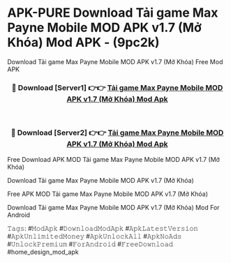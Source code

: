# APK-PURE Download Tải game Max Payne Mobile MOD APK v1.7 (Mở Khóa) Mod APK - (9pc2k)
Download Tải game Max Payne Mobile MOD APK v1.7 (Mở Khóa) Free Mod APK

<div align="center">
<h3>🔴 Download [Server1] 👉👉 <a href="https://apk-comot.site?title=Tải_game_Max_Payne_Mobile_MOD_APK_v1.7_(Mở_Khóa)">Tải game Max Payne Mobile MOD APK v1.7 (Mở Khóa) Mod Apk</a></h3><br>

<h3>🔴 Download [Server2] 👉👉 <a href="https://apk-comot.site?title=Tải_game_Max_Payne_Mobile_MOD_APK_v1.7_(Mở_Khóa)">Tải game Max Payne Mobile MOD APK v1.7 (Mở Khóa) Mod Apk</a></h3>
</div>


Free Download APK MOD Tải game Max Payne Mobile MOD APK v1.7 (Mở Khóa)

Download Tải game Max Payne Mobile MOD APK v1.7 (Mở Khóa) 

Free APK MOD Tải game Max Payne Mobile MOD APK v1.7 (Mở Khóa) 

Download Tải game Max Payne Mobile MOD APK v1.7 (Mở Khóa) Mod For Android

𝚃𝚊𝚐𝚜: #𝙼𝚘𝚍𝙰𝚙𝚔 #𝙳𝚘𝚠𝚗𝚕𝚘𝚊𝚍𝙼𝚘𝚍𝙰𝚙𝚔 #𝙰𝚙𝚔𝙻𝚊𝚝𝚎𝚜𝚝𝚅𝚎𝚛𝚜𝚒𝚘𝚗 #𝙰𝚙𝚔𝚄𝚗𝚕𝚒𝚖𝚒𝚝𝚎𝚍𝙼𝚘𝚗𝚎𝚢 #𝙰𝚙𝚔𝚄𝚗𝚕𝚘𝚌𝚔𝙰𝚕𝚕 #𝙰𝚙𝚔𝙽𝚘𝙰𝚍𝚜 #𝚄𝚗𝚕𝚘𝚌𝚔𝙿𝚛𝚎𝚖𝚒𝚞𝚖 #𝙵𝚘𝚛𝙰𝚗𝚍𝚛𝚘𝚒𝚍 #𝙵𝚛𝚎𝚎𝙳𝚘𝚠𝚗𝚕𝚘𝚊𝚍 #home_design_mod_apk
